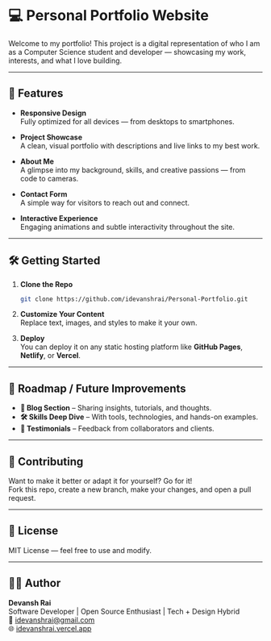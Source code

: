# 💻 Personal Portfolio Website

Welcome to my portfolio! This project is a digital representation of who I am as a Computer Science student and developer — showcasing my work, interests, and what I love building.

---

## 🚀 Features

- **Responsive Design**  
  Fully optimized for all devices — from desktops to smartphones.

- **Project Showcase**  
  A clean, visual portfolio with descriptions and live links to my best work.

- **About Me**  
  A glimpse into my background, skills, and creative passions — from code to cameras.

- **Contact Form**  
  A simple way for visitors to reach out and connect.

- **Interactive Experience**  
  Engaging animations and subtle interactivity throughout the site.

---

## 🛠️ Getting Started

1. **Clone the Repo**  
   ```bash
   git clone https://github.com/idevanshrai/Personal-Portfolio.git
   ```

2. **Customize Your Content**  
   Replace text, images, and styles to make it your own.

3. **Deploy**  
   You can deploy it on any static hosting platform like **GitHub Pages**, **Netlify**, or **Vercel**.

---

## 🌱 Roadmap / Future Improvements

- **📝 Blog Section** – Sharing insights, tutorials, and thoughts.
- **🛠️ Skills Deep Dive** – With tools, technologies, and hands-on examples.
- **💬 Testimonials** – Feedback from collaborators and clients.

---

## 🤝 Contributing

Want to make it better or adapt it for yourself? Go for it!  
Fork this repo, create a new branch, make your changes, and open a pull request.

---

## 📄 License

MIT License — feel free to use and modify.

---

## 🙋‍♂️ Author

**Devansh Rai**  
Software Developer | Open Source Enthusiast | Tech + Design Hybrid  
📧 [idevanshrai@gmail.com](mailto:idevanshrai@gmail.com)  
🌐 [idevanshrai.vercel.app](https://idevanshrai.vercel.app) 
